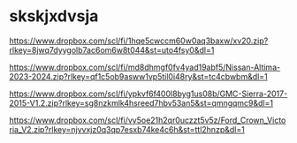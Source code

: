 # skskjxdvsja


https://www.dropbox.com/scl/fi/1hqe5cwccm60w0aq3baxw/xv20.zip?rlkey=8jwq7dyygolb7ac6om6w8t044&st=uto4fsy0&dl=1


https://www.dropbox.com/scl/fi/md8dhmgf0fv4yad19abf5/Nissan-Altima-2023-2024.zip?rlkey=qf1c5ob9asww1vp5til0i48ry&st=tc4cbwbm&dl=1



https://www.dropbox.com/scl/fi/ypkvf6f400l8byg1us08b/GMC-Sierra-2017-2015-V1.2.zip?rlkey=sg8nzkmlk4hsreed7hbv53an5&st=qmngqmc9&dl=1


https://www.dropbox.com/scl/fi/vy5oe21h2qr0uczzt5v5z/Ford_Crown_Victoria_V2.zip?rlkey=njvvxjz0q3qp7esxb74ke4c6h&st=ttl2hnzp&dl=1

